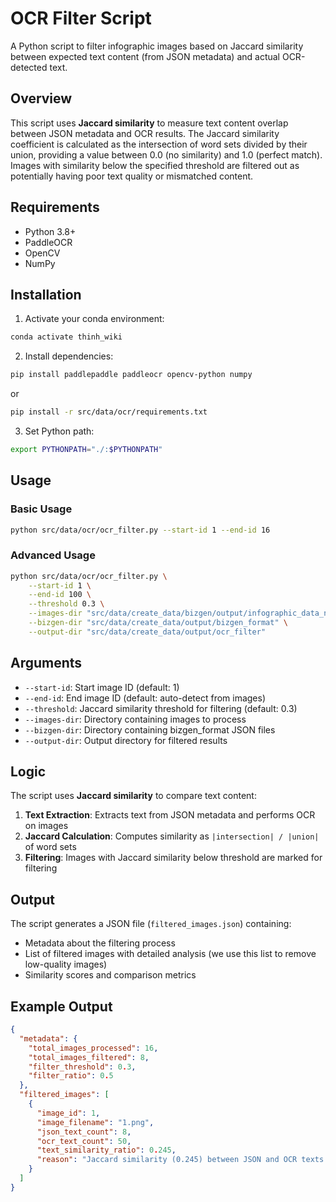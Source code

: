 # OCR Filter Script

A Python script to filter infographic images based on Jaccard similarity between expected text content (from JSON metadata) and actual OCR-detected text.

## Overview

This script uses **Jaccard similarity** to measure text content overlap between JSON metadata and OCR results. The Jaccard similarity coefficient is calculated as the intersection of word sets divided by their union, providing a value between 0.0 (no similarity) and 1.0 (perfect match). Images with similarity below the specified threshold are filtered out as potentially having poor text quality or mismatched content.

## Requirements

- Python 3.8+
- PaddleOCR
- OpenCV
- NumPy

## Installation

1. Activate your conda environment:
```bash
conda activate thinh_wiki
```

2. Install dependencies:
```bash
pip install paddlepaddle paddleocr opencv-python numpy
```
or
```bash
pip install -r src/data/ocr/requirements.txt
```

3. Set Python path:
```bash
export PYTHONPATH="./:$PYTHONPATH"
```

## Usage

### Basic Usage

```bash
python src/data/ocr/ocr_filter.py --start-id 1 --end-id 16
```

### Advanced Usage

```bash
python src/data/ocr/ocr_filter.py \
    --start-id 1 \
    --end-id 100 \
    --threshold 0.3 \
    --images-dir "src/data/create_data/bizgen/output/infographic_data_no_parse" \
    --bizgen-dir "src/data/create_data/output/bizgen_format" \
    --output-dir "src/data/create_data/output/ocr_filter"
```

## Arguments

- `--start-id`: Start image ID (default: 1)
- `--end-id`: End image ID (default: auto-detect from images)
- `--threshold`: Jaccard similarity threshold for filtering (default: 0.3)
- `--images-dir`: Directory containing images to process
- `--bizgen-dir`: Directory containing bizgen_format JSON files
- `--output-dir`: Output directory for filtered results

## Logic

The script uses **Jaccard similarity** to compare text content:

1. **Text Extraction**: Extracts text from JSON metadata and performs OCR on images
2. **Jaccard Calculation**: Computes similarity as `|intersection| / |union|` of word sets
3. **Filtering**: Images with Jaccard similarity below threshold are marked for filtering

## Output

The script generates a JSON file (`filtered_images.json`) containing:
- Metadata about the filtering process
- List of filtered images with detailed analysis (we use this list to remove low-quality images)
- Similarity scores and comparison metrics

## Example Output

```json
{
  "metadata": {
    "total_images_processed": 16,
    "total_images_filtered": 8,
    "filter_threshold": 0.3,
    "filter_ratio": 0.5
  },
  "filtered_images": [
    {
      "image_id": 1,
      "image_filename": "1.png",
      "json_text_count": 8,
      "ocr_text_count": 50,
      "text_similarity_ratio": 0.245,
      "reason": "Jaccard similarity (0.245) between JSON and OCR texts is below threshold (0.300)"
    }
  ]
}
```